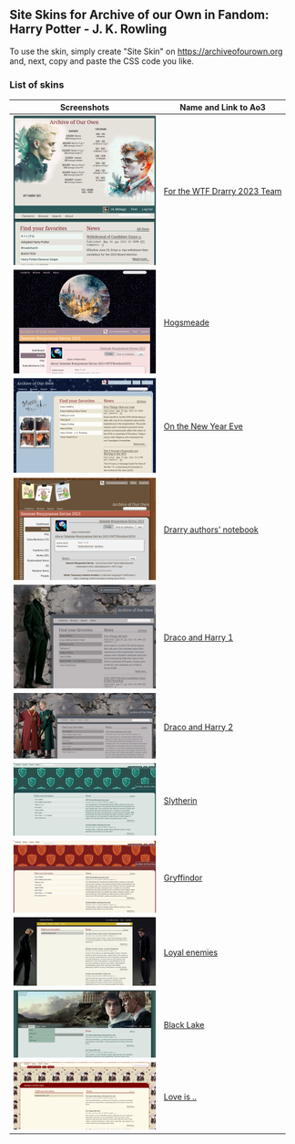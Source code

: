 ## Site Skins for Archive of our Own in Fandom: Harry Potter - J. K. Rowling
To use the skin, simply create "Site Skin" on https://archiveofourown.org and, next, copy and paste the CSS code you like.

### List of skins
| Screenshots | Name and Link to Ao3 |
| --- | --- |
| ![For the WTF Drarry 2023 Team](https://github.com/Ao3SiteSkins/HP-skins/blob/main/Screenshots/WTFDrarry2023Team.png "For the WTF Drarry 2023 Team") | <a href="https://archiveofourown.org/works/48248683">For the WTF Drarry 2023 Team</a> |
| ![Hogsmeade](https://github.com/Ao3SiteSkins/HP-skins/blob/main/Screenshots/Hogsmeade.png "Hogsmeade") | <a href="https://archiveofourown.org/works/44863879">Hogsmeade</a> |
| ![On the New Year Eve](https://github.com/Ao3SiteSkins/HP-skins/blob/main/Screenshots/OntheNewYearEve.png "On the New Year Eve") | <a href="https://archiveofourown.org/works/44863645">On the New Year Eve</a> |
| ![Drarry authors notebook](https://github.com/Ao3SiteSkins/HP-skins/blob/main/Screenshots/Drarryauthorsnotebook.png "Drarry authors notebook") | <a href="https://archiveofourown.org/works/44857570">Drarry authors' notebook</a> |
| ![Draco and Harry 1](https://github.com/Ao3SiteSkins/HP-skins/blob/main/Screenshots/DracoandHarry1.png "Draco and Harry 1") | <a href="https://archiveofourown.org/works/40817322">Draco and Harry 1</a> |
| ![Draco and Harry 2](https://github.com/Ao3SiteSkins/HP-skins/blob/main/Screenshots/DracoandHarry2.png "Draco and Harry 2") | <a href="https://archiveofourown.org/works/40817322">Draco and Harry 2</a> |
| ![Slytherin](https://github.com/Ao3SiteSkins/HP-skins/blob/main/Screenshots/Slytherin.png "Slytherin") | <a href="https://archiveofourown.org/works/40816242">Slytherin</a> |
| ![Gryffindor](https://github.com/Ao3SiteSkins/HP-skins/blob/main/Screenshots/Gryffindor.png "Gryffindor") | <a href="https://archiveofourown.org/works/40816821">Gryffindor</a> |
| ![Loyal enemies](https://github.com/Ao3SiteSkins/HP-skins/blob/main/Screenshots/Loyalenemies.png "Loyal enemies") | <a href="https://archiveofourown.org/works/36957469">Loyal enemies</a> |
| ![Black Lake](https://github.com/Ao3SiteSkins/HP-skins/blob/main/Screenshots/BlackLake.jpg "Black Lake") | <a href="https://archiveofourown.org/works/36957250">Black Lake</a> |
| ![Love is](https://github.com/Ao3SiteSkins/HP-skins/blob/main/Screenshots/Loveis.png "Love is") | <a href="https://archiveofourown.org/works/36956677">Love is ..</a> |








